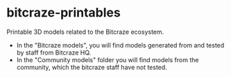 # bitcraze-printables
Printable 3D models related to the Bitcraze ecosystem. 
- In the "Bitcraze models", you will find models generated from and tested by staff from Bitcraze HQ.
- In the "Community models" folder you will find models from the community, which the bitcraze staff have not tested.